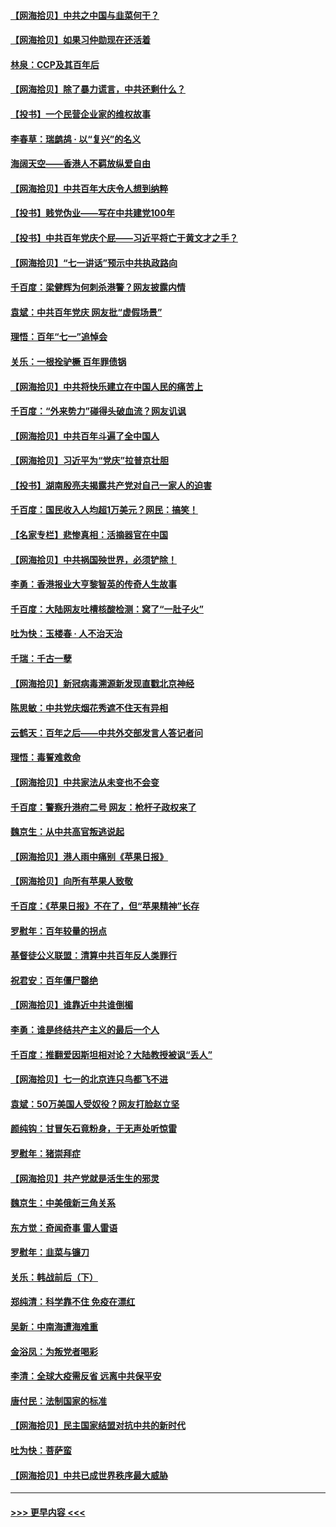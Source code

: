 #### [【网海拾贝】中共之中国与韭菜何干？](../pages/nsc993/n13075428.md?t=07081401) 
#### [【网海拾贝】如果习仲勋现在还活着](../pages/nsc993/n13073410.md?t=07081401) 
#### [林泉：CCP及其百年后](../pages/nsc993/n13073226.md?t=07081401) 
#### [【网海拾贝】除了暴力谎言，中共还剩什么？](../pages/nsc993/n13071082.md?t=07081401) 
#### [【投书】一个民营企业家的维权故事](../pages/nsc993/n13070932.md?t=07081401) 
#### [李春草：瑞鹧鸪 · 以“复兴”的名义](../pages/nsc993/n13069984.md?t=07081401) 
#### [海阔天空——香港人不羁放纵爱自由](../pages/nsc993/n13069407.md?t=07081401) 
#### [【网海拾贝】中共百年大庆令人想到纳粹](../pages/nsc993/n13068483.md?t=07081401) 
#### [【投书】贱党伪业——写在中共建党100年](../pages/nsc993/n13067843.md?t=07081401) 
#### [【投书】中共百年党庆个屁——习近平将亡于黄文才之手？](../pages/nsc993/n13067425.md?t=07081401) 
#### [【网海拾贝】“七一讲话”预示中共执政路向](../pages/nsc993/n13066434.md?t=07081401) 
#### [千百度：梁健辉为何刺杀港警？网友披露内情](../pages/nsc993/n13066979.md?t=07081401) 
#### [袁斌：中共百年党庆 网友批“虚假场景”](../pages/nsc993/n13066385.md?t=07081401) 
#### [理悟：百年“七一”追悼会](../pages/nsc993/n13066106.md?t=07081401) 
#### [关乐：一根拴驴橛 百年罪债锅](../pages/nsc993/n13066089.md?t=07081401) 
#### [【网海拾贝】中共将快乐建立在中国人民的痛苦上](../pages/nsc993/n13064939.md?t=07081401) 
#### [千百度：“外来势力”碰得头破血流？网友讥讽](../pages/nsc993/n13064878.md?t=07081401) 
#### [【网海拾贝】中共百年斗遍了全中国人](../pages/nsc993/n13060020.md?t=07081401) 
#### [【网海拾贝】习近平为“党庆”拉普京壮胆](../pages/nsc993/n13057781.md?t=07081401) 
#### [【投书】湖南殷亮夫揭露共产党对自己一家人的迫害](../pages/nsc993/n13057744.md?t=07081401) 
#### [千百度：国民收入人均超1万美元？网民：搞笑！](../pages/nsc993/n13057692.md?t=07081401) 
#### [【名家专栏】悲惨真相：活摘器官在中国](../pages/nsc993/n13056611.md?t=07081401) 
#### [【网海拾贝】中共祸国殃世界，必须铲除！](../pages/nsc993/n13056011.md?t=07081401) 
#### [李勇：香港报业大亨黎智英的传奇人生故事](../pages/nsc993/n13055258.md?t=07081401) 
#### [千百度：大陆网友吐槽核酸检测：窝了“一肚子火”](../pages/nsc993/n13055194.md?t=07081401) 
#### [吐为快：玉楼春 · 人不治天治](../pages/nsc993/n13054028.md?t=07081401) 
#### [千瑞：千古一孽](../pages/nsc993/n13054016.md?t=07081401) 
#### [【网海拾贝】新冠病毒溯源新发现直戳北京神经](../pages/nsc993/n13052425.md?t=07081401) 
#### [陈思敏：中共党庆烟花秀遮不住天有异相](../pages/nsc993/n13052020.md?t=07081401) 
#### [云鹤天：百年之后——中共外交部发言人答记者问](../pages/nsc993/n13051604.md?t=07081401) 
#### [理悟：毒誓难救命](../pages/nsc993/n13051601.md?t=07081401) 
#### [【网海拾贝】中共家法从未变也不会变](../pages/nsc993/n13050366.md?t=07081401) 
#### [千百度：警察升港府二号 网友：枪杆子政权来了](../pages/nsc993/n13050261.md?t=07081401) 
#### [魏京生：从中共高官叛逃说起](../pages/nsc993/n13048997.md?t=07081401) 
#### [【网海拾贝】港人雨中痛别《苹果日报》](../pages/nsc993/n13048941.md?t=07081401) 
#### [【网海拾贝】向所有苹果人致敬](../pages/nsc993/n13046795.md?t=07081401) 
#### [千百度：《苹果日报》不在了，但“苹果精神”长存](../pages/nsc993/n13046703.md?t=07081401) 
#### [罗慰年：百年较量的拐点](../pages/nsc993/n13046542.md?t=07081401) 
#### [基督徒公义联盟：清算中共百年反人类罪行](../pages/nsc993/n13046499.md?t=07081401) 
#### [祝君安：百年僵尸罄绝](../pages/nsc993/n13045595.md?t=07081401) 
#### [【网海拾贝】谁靠近中共谁倒楣](../pages/nsc993/n13044667.md?t=07081401) 
#### [李勇：谁是终结共产主义的最后一个人](../pages/nsc993/n13044397.md?t=07081401) 
#### [千百度：推翻爱因斯坦相对论？大陆教授被讽“丢人”](../pages/nsc993/n13043908.md?t=07081401) 
#### [【网海拾贝】七一的北京连只鸟都飞不进](../pages/nsc993/n13041377.md?t=07081401) 
#### [袁斌：50万美国人受奴役？网友打脸赵立坚](../pages/nsc993/n13041330.md?t=07081401) 
#### [颜纯钩：甘冒矢石竟粉身，于无声处听惊雷](../pages/nsc993/n13041140.md?t=07081401) 
#### [罗慰年：猪崇拜症](../pages/nsc993/n13041071.md?t=07081401) 
#### [【网海拾贝】共产党就是活生生的邪灵](../pages/nsc993/n13036627.md?t=07081401) 
#### [魏京生：中美俄新三角关系](../pages/nsc993/n13035986.md?t=07081401) 
#### [东方觉：奇闻奇事 雷人雷语](../pages/nsc993/n13035878.md?t=07081401) 
#### [罗慰年：韭菜与镰刀](../pages/nsc993/n13034374.md?t=07081401) 
#### [关乐：韩战前后（下）](../pages/nsc993/n13034113.md?t=07081401) 
#### [郑纯清：科学靠不住 免疫在漂红](../pages/nsc993/n13034093.md?t=07081401) 
#### [吴新：中南海遭海难重](../pages/nsc993/n13034084.md?t=07081401) 
#### [金浴凤：为叛党者喝彩](../pages/nsc993/n13034058.md?t=07081401) 
#### [李清：全球大疫需反省 远离中共保平安](../pages/nsc993/n13033784.md?t=07081401) 
#### [唐付民：法制国家的标准](../pages/nsc993/n13032944.md?t=07081401) 
#### [【网海拾贝】民主国家结盟对抗中共的新时代](../pages/nsc993/n13031717.md?t=07081401) 
#### [吐为快：菩萨蛮](../pages/nsc993/n13030033.md?t=07081401) 
#### [【网海拾贝】中共已成世界秩序最大威胁](../pages/nsc993/n13028138.md?t=07081401) 

----
#### [ >>> 更早内容 <<< ](../indexes/nsc993-earlier.md)
